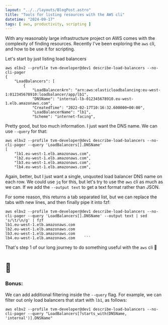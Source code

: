 ```yaml
---
layout: "../../layouts/BlogPost.astro"
title: "Tools for listing resources with the AWS cli"
datetime: "2024-09-17"
tags: [ aws, productivity, scripting ]
---
```


With any reasonably large infrastructure project on AWS comes with the complexity of finding resources. Recently I've
been exploring the `aws` cli, and how to be use it for scripting.

Let's start by just listing load balancers

```
aws elbv2 --profile tvm-developer@dev1 describe-load-balancers --no-cli-pager
{
    "LoadBalancers": [
        {
            "LoadBalancerArn": "arn:aws:elasticloadbalancing:eu-west-1:012345678910:loadbalancer/app/lb1",
            "DNSName": "internal-lb-012345678910.eu-west-1.elb.amazonaws.com",
            "CreatedTime": "2022-02-17T10:16:32.600000+00:00",
            "LoadBalancerName": "lb1",
            "Scheme": "internet-facing",
```

Pretty good, but too much information. I just want the DNS name. We can use `--query` for that:

```
aws elbv2 --profile tvm-developer@dev1 describe-load-balancers --no-cli-pager --query 'LoadBalancers[].DNSName'
[
    "lb1.eu-west-1.elb.amazonaws.com",
    "lb2.eu-west-1.elb.amazonaws.com",
    "lb3.eu-west-1.elb.amazonaws.com",
    "lb4.eu-west-1.elb.amazonaws.com",
```

Again, better, but I just want a single, unquoted load balancer DNS name on each row. We could use `jq` for this, but
let's try to use the `aws` cli as much as we can. If we add the `--output text` to get a text format rather than JSON.

For some reason, this returns a tab separated list, but we can replace the tabs with new lines, and then finally pipe it
into fzf:

```
aws elbv2 --profile tvm-developer@dev1 describe-load-balancers --no-cli-pager --query 'LoadBalancers[].DNSName' --output text | sed 's/\t/\n/g' | fzf
lb1.eu-west-1.elb.amazonaws.com
lb2.eu-west-1.elb.amazonaws.com
lb3.eu-west-1.elb.amazonaws.com
lb4.eu-west-1.elb.amazonaws.com    ```
```

That's step 1 of our long journey to do something useful with the `aws` cli 😬

# 🪈️

### Bonus:
We can add additional filtering inside the `--query` flag. For example, we can filter out only load balancers that start with `lb1`, as follows:

```
aws elbv2 --profile tvm-developer@dev1 describe-load-balancers --no-cli-pager --query "LoadBalancers[?starts_with(DNSName, 'internal')].DNSName"
```
